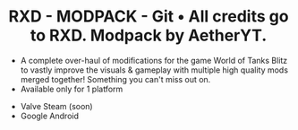 <h1 align="center">RXD - MODPACK - Git • All credits go to RXD. Modpack by AetherYT. </h1>

* A complete over-haul of modifications for the game World of Tanks Blitz to vastly improve the visuals & gameplay with multiple high quality mods merged together! Something you can't miss out on.
* Available only for 1 platform
 - Valve Steam (soon)
 - Google Android
